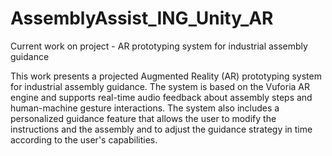 # AssemblyAssist_ING_Unity_AR
Current work on project - AR prototyping system for industrial assembly guidance

This work presents a projected Augmented Reality (AR) prototyping system for industrial assembly guidance. 
The system is based on the Vuforia AR engine and supports real-time audio feedback about assembly steps and human-machine gesture interactions. 
The system also includes a personalized guidance feature that allows the user to modify the instructions and the assembly and to adjust the guidance strategy in time according to the user's capabilities.
